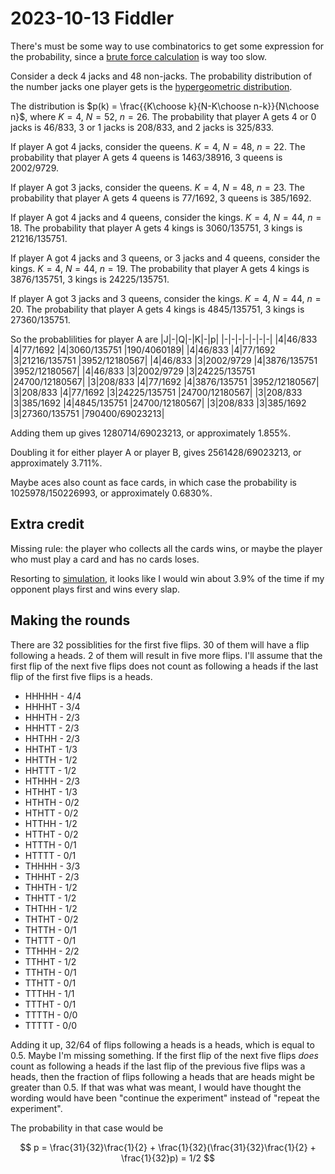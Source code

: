 2023-10-13 Fiddler
==================
There's must be some way to use combinatorics to get some expression
for the probability, since a [brute force calculation](20231013.hs) is
way too slow.

Consider a deck 4 jacks and 48 non-jacks.  The probability distribution
of the number jacks one player gets is the
[hypergeometric distribution](https://en.wikipedia.org/wiki/Hypergeometric_distribution).

The distribution is $p(k) = \frac{{K\choose k}{N-K\choose n-k}}{N\choose n}$,
where $K = 4$, $N = 52$, $n = 26$.
The probability that player A gets 4 or 0 jacks is 46/833, 3 or 1 jacks
is 208/833, and 2 jacks is 325/833.

If player A got 4 jacks, consider the queens.  $K = 4$, $N = 48$, $n = 22$.
The probability that player A gets 4 queens is 1463/38916, 3 queens is
2002/9729.

If player A got 3 jacks, consider the queens.  $K = 4$, $N = 48$, $n = 23$.
The probability that player A gets 4 queens is 77/1692, 3 queens is 385/1692.

If player A got 4 jacks and 4 queens, consider the kings.
$K = 4$, $N = 44$, $n = 18$.
The probability that player A gets 4 kings is 3060/135751, 3 kings is
21216/135751.

If player A got 4 jacks and 3 queens, or 3 jacks and 4 queens, consider the
kings.  $K = 4$, $N = 44$, $n = 19$.
The probability that player A gets 4 kings is 3876/135751, 3 kings is
24225/135751.

If player A got 3 jacks and 3 queens, consider the kings.
$K = 4$, $N = 44$, $n = 20$.
The probability that player A gets 4 kings is 4845/135751, 3 kings is
27360/135751.

So the probablilities for player A are
|J|-|Q|-|K|-|p|
|-|-|-|-|-|-|-|
|4|46/833  |4|77/1692   |4|3060/135751  |190/4060189|
|4|46/833  |4|77/1692   |3|21216/135751 |3952/12180567|
|4|46/833  |3|2002/9729 |4|3876/135751  |3952/12180567|
|4|46/833  |3|2002/9729 |3|24225/135751 |24700/12180567|
|3|208/833 |4|77/1692   |4|3876/135751  |3952/12180567|
|3|208/833 |4|77/1692   |3|24225/135751 |24700/12180567|
|3|208/833 |3|385/1692  |4|4845/135751  |24700/12180567|
|3|208/833 |3|385/1692  |3|27360/135751 |790400/69023213|

Adding them up gives 1280714/69023213, or approximately 1.855%.

Doubling it for either player A or player B, gives 2561428/69023213, or
approximately 3.711%.

Maybe aces also count as face cards, in which case the probability
is 1025978/150226993, or approximately 0.6830%.

Extra credit
------------
Missing rule: the player who collects all the cards wins, or maybe the
player who must play a card and has no cards loses.

Resorting to [simulation](20231013ec.go), it looks like I would win
about 3.9% of the time if my opponent plays first and wins every slap.

Making the rounds
-----------------
There are 32 possiblities for the first five flips.  30 of them will have
a flip following a heads.  2 of them will result in five more flips.  I'll
assume that the first flip of the next five flips does not count as
following a heads if the last flip of the first five flips is a heads.

* HHHHH - 4/4
* HHHHT - 3/4
* HHHTH - 2/3
* HHHTT - 2/3
* HHTHH - 2/3
* HHTHT - 1/3
* HHTTH - 1/2
* HHTTT - 1/2
* HTHHH - 2/3
* HTHHT - 1/3
* HTHTH - 0/2
* HTHTT - 0/2
* HTTHH - 1/2
* HTTHT - 0/2
* HTTTH - 0/1
* HTTTT - 0/1
* THHHH - 3/3
* THHHT - 2/3
* THHTH - 1/2
* THHTT - 1/2
* THTHH - 1/2
* THTHT - 0/2
* THTTH - 0/1
* THTTT - 0/1
* TTHHH - 2/2
* TTHHT - 1/2
* TTHTH - 0/1
* TTHTT - 0/1
* TTTHH - 1/1
* TTTHT - 0/1
* TTTTH - 0/0
* TTTTT - 0/0

Adding it up, 32/64 of flips following a heads is a heads, which is equal
to 0.5.  Maybe I'm missing something.  If the first flip of the next five
flips *does* count as following a heads if the last flip of the previous five
flips was a heads, then the fraction of flips following a heads that are
heads might be greater than 0.5.  If that was what was meant, I would have
thought the wording would have been "continue the experiment" instead of
"repeat the experiment".

The probability in that case would be

$$ p = \frac{31}{32}\frac{1}{2} + \frac{1}{32}(\frac{31}{32}\frac{1}{2} + \frac{1}{32}p) = 1/2 $$
